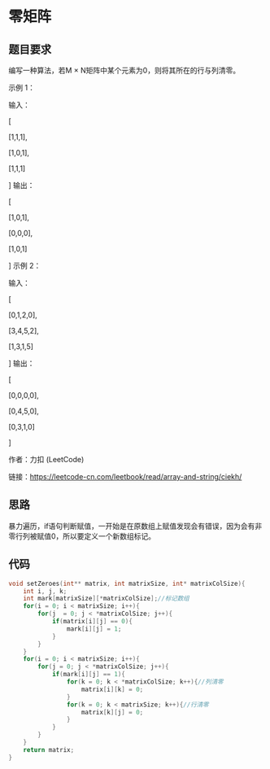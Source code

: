 # 零矩阵
## 题目要求
编写一种算法，若M × N矩阵中某个元素为0，则将其所在的行与列清零。

示例 1：

输入：

[

  [1,1,1],
  
  [1,0,1],
  
  [1,1,1]
  
]
输出：

[

  [1,0,1],
  
  [0,0,0],
  
  [1,0,1]
  
]
示例 2：

输入：

[

  [0,1,2,0],
  
  [3,4,5,2],
  
  [1,3,1,5]
  
]
输出：

[

  [0,0,0,0],
  
  [0,4,5,0],
  
  [0,3,1,0]
  
]

作者：力扣 (LeetCode)

链接：https://leetcode-cn.com/leetbook/read/array-and-string/ciekh/
## 思路
暴力遍历，if语句判断赋值，一开始是在原数组上赋值发现会有错误，因为会有非零行列被赋值0，所以要定义一个新数组标记。
## 代码
```c
void setZeroes(int** matrix, int matrixSize, int* matrixColSize){
    int i, j, k;
    int mark[matrixSize][*matrixColSize];//标记数组
    for(i = 0; i < matrixSize; i++){
        for(j  = 0; j < *matrixColSize; j++){
            if(matrix[i][j] == 0){
                mark[i][j] = 1;
            }
        }
    }
    for(i = 0; i < matrixSize; i++){
        for(j = 0; j < *matrixColSize; j++){
            if(mark[i][j] == 1){
                for(k = 0; k < *matrixColSize; k++){//列清零
                    matrix[i][k] = 0;
                }
                for(k = 0; k < matrixSize; k++){//行清零
                    matrix[k][j] = 0;
                }
            }
        }
    }
    return matrix;
}
```
